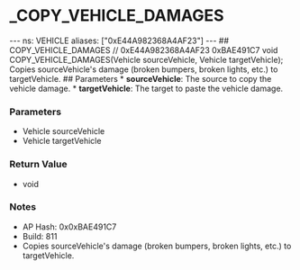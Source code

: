 # _COPY_VEHICLE_DAMAGES

--- ns: VEHICLE aliases: ["0xE44A982368A4AF23"] --- ## COPY_VEHICLE_DAMAGES  // 0xE44A982368A4AF23 0xBAE491C7 void COPY_VEHICLE_DAMAGES(Vehicle sourceVehicle, Vehicle targetVehicle);  Copies sourceVehicle's damage (broken bumpers, broken lights, etc.) to targetVehicle.  ## Parameters * **sourceVehicle**: The source to copy the vehicle damage. * **targetVehicle**: The target to paste the vehicle damage.

### Parameters
* Vehicle sourceVehicle
* Vehicle targetVehicle

### Return Value
* void

### Notes
* AP Hash: 0x0xBAE491C7
* Build: 811
* Copies sourceVehicle's damage (broken bumpers, broken lights, etc.) to targetVehicle.

